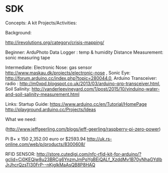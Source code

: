 # SDK
Concepts:
A kit 
Projects/Activities:

Background: 

http://irevolutions.org/category/crisis-mapping/

Beginner:
ArduPhoto
Data Logger : temp & humidity
Distance Measurement: sonic measuring tape

Intermediate:
Electronic Nose: gas sensor http://www.maskau.dk/projects/electronic-nose ,
Sonic Eye: http://forum.arduino.cc/index.php?topic=280044.0,
Arduino Transceiver: radio : http://m0xpd.blogspot.co.uk/2013/03/arduino-qrp-transceiver.html,
Soil Salinity:  http://vanderleevineyard.com/1/post/2015/10/vinduino-water-and-soil-salinity-measurement.html

Links:
Startup Guide: https://www.arduino.cc/en/Tutorial/HomePage
http://playground.arduino.cc/Projects/Ideas


What we need:

(http://www.jeffgeerling.com/blogs/jeff-geerling/raspberry-pi-zero-power)


Pi B+   x   150    2,352.00 euro or  $2593.94       http://uk.rs-online.com/web/p/products/8300608/

RFID SENSOR: http://store.cutedigi.com/nfc-rfid-kit-for-arduino/?gclid=Cj0KEQjw8u23BRCg6YnzmJmPqYgBEiQALf_XzddMv1B70yNhaGYdlbJrJhcrQzsTl30FrP--nKjglkMaAsQB8P8HAQ
